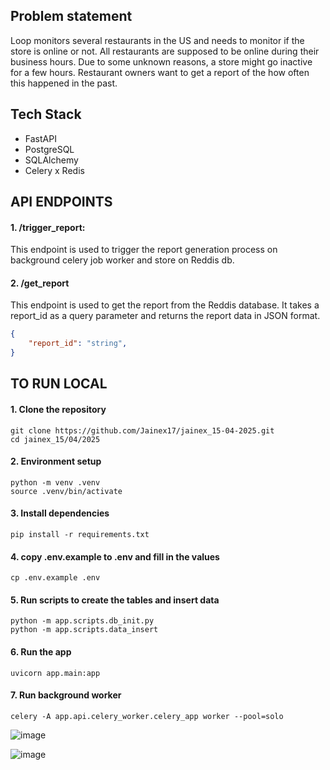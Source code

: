 ## Problem statement

Loop monitors several restaurants in the US and needs to monitor if the store is online or not. All restaurants are supposed to be online during their business hours. Due to some unknown reasons, a store might go inactive for a few hours. Restaurant owners want to get a report of the how often this happened in the past.

## Tech Stack
- FastAPI
- PostgreSQL
- SQLAlchemy
- Celery x Redis

## API ENDPOINTS
#### 1. /trigger_report: 
This endpoint is used to trigger the report generation process on background celery job worker and store on Reddis db.

#### 2. /get_report
This endpoint is used to get the report from the Reddis database. It takes a report_id as a query parameter and returns the report data in JSON format.
```json
{
    "report_id": "string",
}
```


## TO RUN LOCAL

#### 1. Clone the repository
```
git clone https://github.com/Jainex17/jainex_15-04-2025.git
cd jainex_15/04/2025
```

#### 2. Environment setup
```
python -m venv .venv
source .venv/bin/activate
```

#### 3. Install dependencies
```
pip install -r requirements.txt
```

#### 4. copy .env.example to .env and fill in the values
```
cp .env.example .env
```
#### 5. Run scripts to create the tables and insert data
```
python -m app.scripts.db_init.py
python -m app.scripts.data_insert
```
#### 6. Run the app
```
uvicorn app.main:app
```

#### 7. Run background worker
```
celery -A app.api.celery_worker.celery_app worker --pool=solo
```


![image](https://github.com/user-attachments/assets/a3bc1fc7-2424-45df-bb56-cf01bc2046d7)

![image](https://github.com/user-attachments/assets/f1f83e19-a076-4b1d-adee-4e15de4b8fb7)

